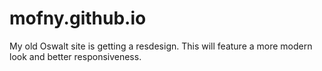 mofny.github.io
===============
My old Oswalt site is getting a resdesign.
This will feature a more modern look and better responsiveness.
